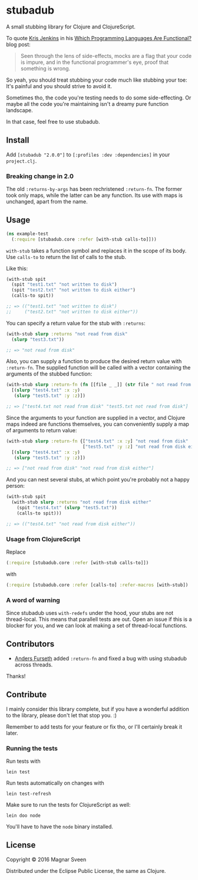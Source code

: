 # stubadub

A small stubbing library for Clojure and ClojureScript.

To quote [Kris Jenkins](https://twitter.com/krisajenkins) in his [Which Programming Languages Are Functional?](http://blog.jenkster.com/2015/12/which-programming-languages-are-functional.html) blog post:

> Seen through the lens of side-effects, mocks are a flag that your code is
> impure, and in the functional programmer's eye, proof that something is wrong.

So yeah, you should treat stubbing your code much like stubbing your toe: It's
painful and you should strive to avoid it.

Sometimes tho, the code you're testing needs to do some side-effecting. Or maybe
all the code you're maintaining isn't a dreamy pure function landscape.

In that case, feel free to use stubadub.

## Install

Add `[stubadub "2.0.0"]` to `[:profiles :dev :dependencies]` in your `project.clj`.

### Breaking change in 2.0

The old `:returns-by-args` has been rechristened `:return-fn`. The former took
only maps, while the latter can be any function. Its use with maps is unchanged,
apart from the name.

## Usage

```clj
(ns example-test
  (:require [stubadub.core :refer [with-stub calls-to]]))
```

`with-stub` takes a function symbol and replaces it in the scope of its body.
Use `calls-to` to return the list of calls to the stub.

Like this:

```clj
(with-stub spit
  (spit "test1.txt" "not written to disk")
  (spit "test2.txt" "not written to disk either")
  (calls-to spit))

;; => (("test1.txt" "not written to disk")
;;     ("test2.txt" "not written to disk either"))
```

You can specify a return value for the stub with `:returns`:

```clj
(with-stub slurp :returns "not read from disk"
  (slurp "test3.txt"))

;; => "not read from disk"
```

Also, you can supply a function to produce the desired return value with
`:return-fn`. The supplied function will be called with a vector containing
the arguments of the stubbed function:

```clj
(with-stub slurp :return-fn (fn [[file _ _]] (str file " not read from disk"))
  [(slurp "test4.txt" :x :y)
   (slurp "test5.txt" :y :z)])

;; => ["test4.txt not read from disk" "test5.txt not read from disk"]
```

Since the arguments to your function are supplied in a vector, and Clojure maps
indeed are functions themselves, you can conveniently supply a map of arguments
to return value:

```clj
(with-stub slurp :return-fn {["test4.txt" :x :y] "not read from disk"
                             ["test5.txt" :y :z] "not read from disk either"}
  [(slurp "test4.txt" :x :y)
   (slurp "test5.txt" :y :z)])

;; => ["not read from disk" "not read from disk either"]
```

And you can nest several stubs, at which point you're probably not a happy
person:

```clj
(with-stub spit
  (with-stub slurp :returns "not read from disk either"
    (spit "test4.txt" (slurp "test5.txt"))
    (calls-to spit)))

;; => (("test4.txt" "not read from disk either"))
```

### Usage from ClojureScript

Replace

```clj
(:require [stubadub.core :refer [with-stub calls-to]])
```

with

```clj
(:require [stubadub.core :refer [calls-to] :refer-macros [with-stub])
```

### A word of warning

Since stubadub uses `with-redefs` under the hood, your stubs are not
thread-local. This means that parallell tests are out. Open an issue if this is
a blocker for you, and we can look at making a set of thread-local functions.

## Contributors

- [Anders Furseth](https://github.com/andersfurseth) added `:return-fn` and fixed a bug with using stubadub across threads.

Thanks!

## Contribute

I mainly consider this library complete, but if you have a wonderful addition to
the library, please don't let that stop you. :)

Remember to add tests for your feature or fix tho, or I'll
certainly break it later.

### Running the tests

Run tests with

    lein test

Run tests automatically on changes with

    lein test-refresh

Make sure to run the tests for ClojureScript as well:

    lein doo node

You'll have to have the `node` binary installed.

## License

Copyright © 2016 Magnar Sveen

Distributed under the Eclipse Public License, the same as Clojure.
